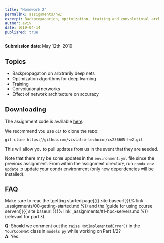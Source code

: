 ```yaml
---
title: "Homework 2"
permalink: assignments/hw2
excerpt: Backpropagarion, optimization, training and convolutional architectures
author: aviv
date: 2019-04-14
published: true
---
```


**Submission date**: May 12th, 2019

## Topics

- Backpropagation on arbitrarily deep nets
- Optimization algorithms for deep learning
- Training
- Convolutional networks
- Effect of network architecture on accuracy

## Downloading

The assignment code is available
[here](https://github.com/vistalab-technion/cs236605-hw2).

We recommend you use `git` to clone the repo:
```shell
git clone https://github.com/vistalab-technion/cs236605-hw2.git
```
This will allow you to pull updates from us in the event that they are needed.

Note that there may be some updates in the `environment.yml` file since the
previous assignment. From within the assignment directory, run `conda env
update` to update your conda environment (only new dependencies will be
installed).

## FAQ

Make sure to read the [getting started page]({{ site.baseurl }}{% link _assignments/00-getting-started.md %})
and the [guide for using course servers]({{ site.baseurl }}{% link _assignments/01-hpc-servers.md %}) (relevant for part 3).

**Q**: Should we comment out the `raise NotImplementedError()` in the
 `YourCodeNet` class in `models.py` while working on Part 1/2?  
**A**: Yes.
